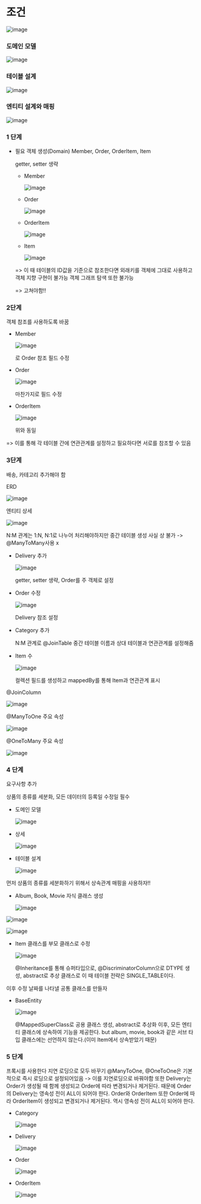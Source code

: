 # 조건

![image](https://github.com/ManchanTime/TrashBoys/assets/127479677/999e7c99-3a66-4cfe-a8ba-ddad85229da0)

### 도메인 모델

![image](https://github.com/ManchanTime/TrashBoys/assets/127479677/5ae87887-0621-4cee-b9fc-70959f2b0983)


### 테이블 설계

![image](https://github.com/ManchanTime/TrashBoys/assets/127479677/d57c436b-65e8-4def-90ba-9ff4e6a7a4ca)


### 엔티티 설계와 매핑

![image](https://github.com/ManchanTime/TrashBoys/assets/127479677/12d58501-88f7-4fc2-a495-695ee5ee75c1)

### 1 단계
+ 필요 객체 생성(Domain)
  Member, Order, OrderItem, Item

  getter, setter 생략
  + Member
    
    ![image](https://github.com/ManchanTime/TrashBoys/assets/127479677/37baae96-8779-4482-abc7-5f9b4d5bbdf9)

  + Order

    ![image](https://github.com/ManchanTime/TrashBoys/assets/127479677/80b1e3c5-d789-4a0a-9c45-7f87e113d7fe)

  + OrderItem
 
    ![image](https://github.com/ManchanTime/TrashBoys/assets/127479677/59920be3-7954-49c7-96c2-bd35d5ba2794)


  + Item
 
    ![image](https://github.com/ManchanTime/TrashBoys/assets/127479677/d2bd6ba1-b02a-4e46-8748-85ef3c6d656a)

  => 이 때 테이블의 ID값을 기준으로 참조한다면 외래키를 객체에 그대로 사용하고 객체 지향 구현이 불가능
  객체 그래프 탐색 또한 불가능

  => 고쳐야함!!

### 2단계

객체 참조를 사용하도록 바꿈

+ Member

  ![image](https://github.com/ManchanTime/TrashBoys/assets/127479677/4b7fc915-c5eb-426d-a2c2-5d6d9a55cf03)

  로 Order 참조 필드 수정

+ Order

  ![image](https://github.com/ManchanTime/TrashBoys/assets/127479677/97ecfb73-ca27-4a94-82af-c2b122c15366)

  마찬가지로 필드 수정

+ OrderItem

  ![image](https://github.com/ManchanTime/TrashBoys/assets/127479677/2734cefe-c243-4249-bd94-3276032a5d20)

  위와 동일

=> 이를 통해 각 테이블 간에 연관관계를 설정하고 필요하다면 서로를 참조할 수 있음

### 3단계

배송, 카테고리 추가해야 함

ERD

![image](https://github.com/ManchanTime/TrashBoys/assets/127479677/71ea6f8a-19f9-4d8c-ac24-e92c9c819d36)

엔티티 상세

![image](https://github.com/ManchanTime/TrashBoys/assets/127479677/5425c383-c6d3-4809-8fe1-d6677cbbf554)

N:M 관계는 1:N, N:1로 나누어 처리해야하지만 중간 테이블 생성 사실 상 불가 -> @ManyToMany사용 x

+ Delivery 추가

  ![image](https://github.com/ManchanTime/TrashBoys/assets/127479677/c25299db-0a6a-4d3d-b4a2-8545475acfed)

  getter, setter 생략, Order를 주 객체로 설정
+ Order 수정

  ![image](https://github.com/ManchanTime/TrashBoys/assets/127479677/21a3b43c-656c-41a6-acf4-a96e756f0274)

  Delivery 참조 설정

+ Category 추가

  
  N:M 관계로 @JoinTable 중간 테이블 이름과 상대 테이블과 연관관계를 설정해줌
  
+ Item 수

  ![image](https://github.com/ManchanTime/TrashBoys/assets/127479677/c6ce0b3a-54b9-420b-b3b4-527a2338b9a6)

  컬렉션 필드를 생성하고 mappedBy를 통해 Item과 연관관계 표시
  
@JoinColumn

![image](https://github.com/ManchanTime/TrashBoys/assets/127479677/ee82486e-1f97-4edb-af50-0c7377d5f970)

@ManyToOne 주요 속성

![image](https://github.com/ManchanTime/TrashBoys/assets/127479677/87efab74-d6ff-4aa8-bca9-9c884f4e30ab)

@OneToMany 주요 속성

![image](https://github.com/ManchanTime/TrashBoys/assets/127479677/f95d1f4f-8349-450b-b62f-ad1f15992a40)


### 4 단계

요구사항 추가

상품의 종류를 세분화, 모든 데이터의 등록일 수정일 필수

+ 도메인 모델

  ![image](https://github.com/ManchanTime/TrashBoys/assets/127479677/5a3f4627-e2e6-4dec-aff0-5c9b76a47f18)

+ 상세

  ![image](https://github.com/ManchanTime/TrashBoys/assets/127479677/acb8e487-8347-403c-9468-97951b0b1499)

+ 테이블 설계

  ![image](https://github.com/ManchanTime/TrashBoys/assets/127479677/ea046846-f375-44f1-9356-7b0008cb1b6a)

먼저 상품의 종류를 세분화하기 위해서 상속관계 매핑을 사용하자!!

+ Album, Book, Movie 자식 클래스 생성

  ![image](https://github.com/ManchanTime/TrashBoys/assets/127479677/aa62c14e-a1fc-4b72-bdc8-ebd3adb6d531)

![image](https://github.com/ManchanTime/TrashBoys/assets/127479677/44fbe45e-e596-4123-bcb3-8373cddd174d)

![image](https://github.com/ManchanTime/TrashBoys/assets/127479677/db69d36c-e877-458a-be69-d93f97c6dfe4)

+ Item 클래스를 부모 클래스로 수정

  ![image](https://github.com/ManchanTime/TrashBoys/assets/127479677/e62ccda3-c6ef-468e-ba21-6d6519337ce5)

  @Inheritance를 통해 슈퍼타입으로, @DiscriminatorColumn으로 DTYPE 생성, abstract로 추상 클래스로
  이 때 테이블 전략은 SINGLE_TABLE이다.

이후 수정 날짜를 나타낼 공통 클래스를 만들자

+ BaseEntity

  ![image](https://github.com/ManchanTime/TrashBoys/assets/127479677/ab32f8b6-b5ac-4e08-9275-6a0a015292a1)

  @MappedSuperClass로 공용 클래스 생성, abstract로 추상화
  이후, 모든 엔티티 클래스에 상속하여 기능을 제공한다. but album, movie, book과 같은 서브 타입 클래스에는 선언하지 않는다.(이미 Item에서 상속받았기 때문)


### 5 단계
프록시를 사용한다 지연 로딩으로 모두 바꾸기
@ManyToOne, @OneToOne은 기본적으로 즉시 로딩으로 설정되어있음 -> 이를 지연로딩으로 바꿔야함
또한 Delivery는 Order가 생성될 때 함께 생성되고 Order에 따라 변경되거나 제거된다. 때문에 Order의 Delivery는 영속성 전이 ALL이 되어야 한다.
Order와 OrderItem 또한 Order에 따라 OrderItem이 생성되고 변경되거나 제거된다. 역시 영속성 전이 ALL이 되어야 한다.

+ Category
  
  ![image](https://github.com/ManchanTime/TrashBoys/assets/127479677/038d8564-5c8c-4f9c-a614-03c0477626a2)

+ Delivery

  ![image](https://github.com/ManchanTime/TrashBoys/assets/127479677/e5ed073f-6f43-4cb2-961a-b1b46f8d4c0e)

+ Order

  ![image](https://github.com/ManchanTime/TrashBoys/assets/127479677/c010064b-5661-4ec5-a896-b2e96f9472a8)

+ OrderItem

  ![image](https://github.com/ManchanTime/TrashBoys/assets/127479677/e47782a4-03cd-44ba-aa62-3a66de0455ee)
